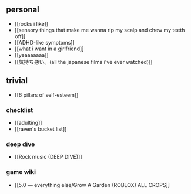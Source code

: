 ## personal
- [[rocks i like]]
- [[sensory things that make me wanna rip my scalp and chew my teeth off]]
- [[ADHD-like symptoms]]
- [[what i want in a girlfriend]]
- [[yeaaaaaaa]]
- [[気持ち悪い。(all the japanese films i've ever watched)]]
## trivial
- [[6 pillars of self-esteem]]
### checklist
- [[adulting]]
- [[raven's bucket list]]
### deep dive
- [[Rock music (DEEP DIVE)]]
### game wiki
- [[5.0 — everything else/Grow A Garden (ROBLOX) ALL CROPS]]